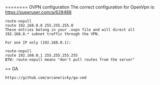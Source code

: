 ========
OVPN configuration
	The correct configuration for OpenVpn is:
	https://superuser.com/a/628488 

	route-nopull 
	route 192.168.0.0 255.255.255.0
	These entries belong in your .ovpn file and will direct all 192.168.0.* subnet traffic through the VPN.

	For one IP only (192.168.0.1):

	route-nopull 
	route 192.168.0.1 255.255.255.255
	BTW: route-nopull means "don't pull routes from the server"

==
GA

	https://github.com/arcanericky/ga-cmd
